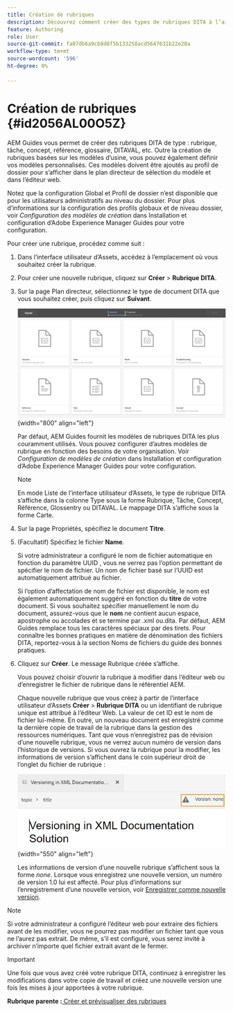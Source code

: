 ```yaml
---
title: Création de rubriques
description: Découvrez comment créer des types de rubriques DITA à l’aide de modèles personnalisés dans l’éditeur web d’AEM Guides.
feature: Authoring
role: User
source-git-commit: fa07db6a9cb8d8f5b133258acd5647631b22e28a
workflow-type: tm+mt
source-wordcount: '596'
ht-degree: 0%

---
```


# Création de rubriques {#id2056AL00O5Z}

AEM Guides vous permet de créer des rubriques DITA de type : rubrique, tâche, concept, référence, glossaire, DITAVAL, etc. Outre la création de rubriques basées sur les modèles d’usine, vous pouvez également définir vos modèles personnalisés. Ces modèles doivent être ajoutés au profil de dossier pour s’afficher dans le plan directeur de sélection du modèle et dans l’éditeur web.

Notez que la configuration Global et Profil de dossier n’est disponible que pour les utilisateurs administratifs au niveau du dossier. Pour plus d’informations sur la configuration des profils globaux et de niveau dossier, voir *Configuration des modèles de création* dans Installation et configuration d’Adobe Experience Manager Guides pour votre configuration.

Pour créer une rubrique, procédez comme suit :

1. Dans l’interface utilisateur d’Assets, accédez à l’emplacement où vous souhaitez créer la rubrique.

1. Pour créer une nouvelle rubrique, cliquez sur **Créer** \> **Rubrique DITA**.

1. Sur la page Plan directeur, sélectionnez le type de document DITA que vous souhaitez créer, puis cliquez sur **Suivant**.

   ![](images/create_dita_topic.png){width="800" align="left"}

   Par défaut, AEM Guides fournit les modèles de rubriques DITA les plus couramment utilisés. Vous pouvez configurer d’autres modèles de rubrique en fonction des besoins de votre organisation. Voir *Configuration de modèles de création* dans Installation et configuration d’Adobe Experience Manager Guides pour votre configuration.

   >[!NOTE]
   >
   > En mode Liste de l’interface utilisateur d’Assets, le type de rubrique DITA s’affiche dans la colonne Type sous la forme Rubrique, Tâche, Concept, Référence, Glossentry ou DITAVAL. Le mappage DITA s’affiche sous la forme Carte.

1. Sur la page Propriétés, spécifiez le document **Titre**.

1. \(Facultatif\) Spécifiez le fichier **Name**.

   Si votre administrateur a configuré le nom de fichier automatique en fonction du paramètre UUID , vous ne verrez pas l’option permettant de spécifier le nom de fichier. Un nom de fichier basé sur l’UUID est automatiquement attribué au fichier.

   Si l’option d’affectation de nom de fichier est disponible, le nom est également automatiquement suggéré en fonction du **titre** de votre document. Si vous souhaitez spécifier manuellement le nom du document, assurez-vous que le **nom** ne contient aucun espace, apostrophe ou accolades et se termine par .xml ou.dita. Par défaut, AEM Guides remplace tous les caractères spéciaux par des tirets. Pour connaître les bonnes pratiques en matière de dénomination des fichiers DITA, reportez-vous à la section Noms de fichiers du guide des bonnes pratiques.

1. Cliquez sur **Créer**. Le message Rubrique créée s’affiche.

   Vous pouvez choisir d’ouvrir la rubrique à modifier dans l’éditeur web ou d’enregistrer le fichier de rubrique dans le référentiel AEM.

   Chaque nouvelle rubrique que vous créez à partir de l’interface utilisateur d’Assets **Créer** \> **Rubrique DITA** ou un identifiant de rubrique unique est attribué à l’éditeur Web. La valeur de cet ID est le nom de fichier lui-même. En outre, un nouveau document est enregistré comme la dernière copie de travail de la rubrique dans la gestion des ressources numériques. Tant que vous n’enregistrez pas de révision d’une nouvelle rubrique, vous ne verrez aucun numéro de version dans l’historique de versions. Si vous ouvrez la rubrique pour la modifier, les informations de version s’affichent dans le coin supérieur droit de l’onglet du fichier de rubrique :

   ![](images/topic-version-none_cs.png){width="550" align="left"}

   Les informations de version d’une nouvelle rubrique s’affichent sous la forme *none*. Lorsque vous enregistrez une nouvelle version, un numéro de version 1.0 lui est affecté. Pour plus d’informations sur l’enregistrement d’une nouvelle version, voir [Enregistrer comme nouvelle version](web-editor-features.md#save-as-new-version-id209ME400GXA).


>[!NOTE]
>
> Si votre administrateur a configuré l’éditeur web pour extraire des fichiers avant de les modifier, vous ne pourrez pas modifier un fichier tant que vous ne l’aurez pas extrait. De même, s’il est configuré, vous serez invité à archiver n’importe quel fichier extrait avant de le fermer.

>[!IMPORTANT]
>
> Une fois que vous avez créé votre rubrique DITA, continuez à enregistrer les modifications dans votre copie de travail et créez une nouvelle version une fois les mises à jour apportées à votre rubrique.

**Rubrique parente :**[ Créer et prévisualiser des rubriques](create-preview-topics.md)
